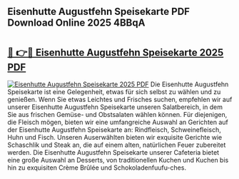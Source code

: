 ## Eisenhutte Augustfehn Speisekarte PDF Download Online 2025 4BBqA

# <h2><a href="http://gc7ukwe.nevu.top/?p=Eisenhutte+Augustfehn+Speisekarte">🔗 👉🔴 Eisenhutte Augustfehn Speisekarte 2025 PDF</a></h2>

[![Eisenhutte Augustfehn Speisekarte 2025 PDF](https://i.imgur.com/dBaPXMq.png)](http://gc7ukwe.nevu.top/?p=Eisenhutte+Augustfehn+Speisekarte)
Die Eisenhutte Augustfehn Speisekarte ist eine Gelegenheit, etwas für sich selbst zu wählen und zu genießen. Wenn Sie etwas Leichtes und Frisches suchen, empfehlen wir auf unserer Eisenhutte Augustfehn Speisekarte unseren Salatbereich, in dem Sie aus frischen Gemüse- und Obstsalaten wählen können. Für diejenigen, die Fleisch mögen, bieten wir eine umfangreiche Auswahl an Gerichten auf der Eisenhutte Augustfehn Speisekarte an: Rindfleisch, Schweinefleisch, Huhn und Fisch. Unseren Auserwählten bieten wir exquisite Gerichte wie Schaschlik und Steak an, die auf einem alten, natürlichen Feuer zubereitet werden. Die Eisenhutte Augustfehn Speisekarte unserer Cafeteria bietet eine große Auswahl an Desserts, von traditionellen Kuchen und Kuchen bis hin zu exquisiten Crème Brûlée und Schokoladenfuufu-ches.
